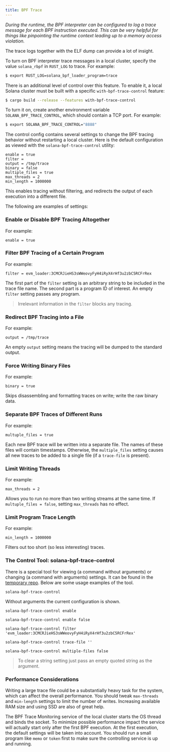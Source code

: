 ```yaml
---
title: BPF Trace
---
```


*During the runtime, the BPF interpreter can be configured to log a trace message for each BPF instruction executed. This can be very helpful for things like pinpointing the runtime context leading up to a memory access violation.*

The trace logs together with the ELF dump can provide a lot of insight.

To turn on BPF interpreter trace messages in a local cluster, specify the value `solana_rbpf` in `RUST_LOG` to trace. For example:
```sh
$ export RUST_LOG=solana_bpf_loader_program=trace
```

There is an additional level of control over this feature. To enable it, a local Solana cluster must be built with a specific `with-bpf-trace-control` feature:
```sh
$ cargo build --release --features with-bpf-trace-control
```

To turn it on, create another environment variable `SOLANA_BPF_TRACE_CONTROL`, which should contain a TCP port. For example:
```sh
$ export SOLANA_BPF_TRACE_CONTROL="8888"
```

The control config contains several settings to change the BPF tracing behavior without restarting a local cluster. Here is the default configuration as viewed with the `solana-bpf-trace-control` utility:
```
enable = true
filter =
output = /tmp/trace
binary = false
multiple_files = true
max_threads = 2
min_length = 1000000
```
This enables tracing without filtering, and redirects the output of each execution into a different file.

The following are examples of settings:

### Enable or Disable BPF Tracing Altogether
For example:
```
enable = true
```

### Filter BPF Tracing of a Certain Program
For example:
```
filter = evm_loader:3CMCRJieHS3sWWeovyFyH4iRyX4rHf3u2zbC5RCFrRex
```
The first part of the `filter` setting is an arbitrary string to be included in the trace file name. The second part is a program ID of interest. An empty `filter` setting passes any program.  

> Irrelevant information in the `filter` blocks any tracing.

### Redirect BPF Tracing into a File
For example:
```
output = /tmp/trace
```
An empty `output` setting means the tracing will be dumped to the standard output.

### Force Writing Binary Files
For example:
```
binary = true
```
Skips disassembling and formatting traces on write; write the raw binary data.

### Separate BPF Traces of Different Runs
For example:
```
multuple_files = true
```

Each new BPF trace will be written into a separate file. The names of these files will contain timestamps. Otherwise, the `multiple_files` setting causes all new traces to be added to a single file (if a `trace-file` is present).

### Limit Writing Threads
For example:
```
max_threads = 2
```
Allows you to run no more than two writing streams at the same time. If `multuple_files = false`, setting `max_threads` has no effect.

### Limit Program Trace Length
For example:
```
min_length = 1000000
```
Filters out too short (so less interesting) traces.

### The Control Tool: solana-bpf-trace-control
There is a special tool for viewing (a command without arguments) or changing (a command with arguments) settings. It can be found in the [temporary repo](https://github.com/vakond/solana-bpf-trace-control). Below are some usage examples of the tool.
```
solana-bpf-trace-control
```
Without arguments the current configuration is shown.

```
solana-bpf-trace-control enable
```

```
solana-bpf-trace-control enable false
```

```
solana-bpf-trace-control filter 'evm_loader:3CMCRJieHS3sWWeovyFyH4iRyX4rHf3u2zbC5RCFrRex'
```

```
solana-bpf-trace-control trace-file ''
```

```
solana-bpf-trace-control multiple-files false
```

> To clear a string setting just pass an empty quoted string as the argument.

### Performance Considerations

Writing a large trace file could be a substantially heavy task for the system, which can affect the overall performance. You should tweak `max-threads` and `min-length` settings to limit the number of writes. Increasing available RAM size and using SSD are also of great help.

The BPF Trace Monitoring service of the local cluster starts the OS thread and binds the socket. To minimize possible performance impact the service will actually start only after the first BPF execution. At the first execution, the default settings will be taken into account. You should run a small program like `memo` or `token` first to make sure the controlling service is up and running.
